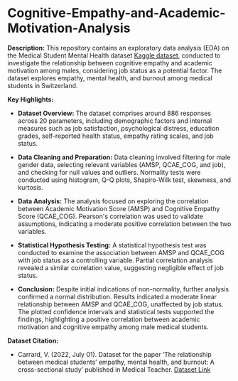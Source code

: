 # Cognitive-Empathy-and-Academic-Motivation-Analysis

**Description:**
This repository contains an exploratory data analysis (EDA) on the Medical Student Mental Health dataset [Kaggle dataset](https://www.kaggle.com/datasets/thedevastator/medical-student-mental-health), conducted to investigate the relationship between cognitive empathy and academic motivation among males, considering job status as a potential factor. The dataset explores empathy, mental health, and burnout among medical students in Switzerland.

**Key Highlights:**
- **Dataset Overview:** The dataset comprises around 886 responses across 20 parameters, including demographic factors and internal measures such as job satisfaction, psychological distress, education grades, self-reported health status, empathy rating scales, and job status.

- **Data Cleaning and Preparation:** Data cleaning involved filtering for male gender data, selecting relevant variables (AMSP, QCAE_COG, and job), and checking for null values and outliers. Normality tests were conducted using histogram, Q-Q plots, Shapiro-Wilk test, skewness, and kurtosis.

- **Data Analysis:** The analysis focused on exploring the correlation between Academic Motivation Score (AMSP) and Cognitive Empathy Score (QCAE_COG). Pearson's correlation was used to validate assumptions, indicating a moderate positive correlation between the two variables.

- **Statistical Hypothesis Testing:** A statistical hypothesis test was conducted to examine the association between AMSP and QCAE_COG with job status as a controlling variable. Partial correlation analysis revealed a similar correlation value, suggesting negligible effect of job status.

- **Conclusion:** Despite initial indications of non-normality, further analysis confirmed a normal distribution. Results indicated a moderate linear relationship between AMSP and QCAE_COG, unaffected by job status. The plotted confidence intervals and statistical tests supported the findings, highlighting a positive correlation between academic motivation and cognitive empathy among male medical students.

**Dataset Citation:**
- Carrard, V. (2022, July 01). Dataset for the paper ‘The relationship between medical students’ empathy, mental health, and burnout: A cross-sectional study’ published in Medical Teacher. [Dataset Link](https://doi.org/10.5281/zenodo.5702895)
